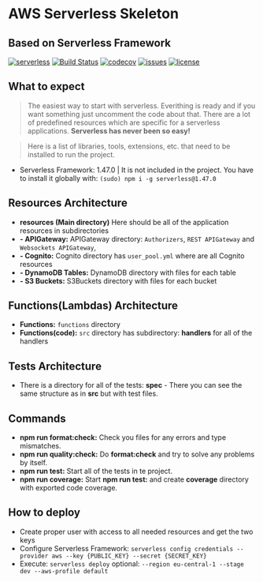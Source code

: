 # AWS Serverless Skeleton

## Based on Serverless Framework

[![serverless](http://public.serverless.com/badges/v3.svg)](http://www.serverless.com)
[![Build Status](https://travis-ci.com/Cloud-Labs-Org/AWS-Serverless-Skeleton.svg?branch=master)](https://travis-ci.com/Cloud-Labs-Org/AWS-Serverless-Skeleton/builds)
[![codecov](https://codecov.io/gh/Cloud-Labs-Org/AWS-Serverless-Skeleton/branch/master/graph/badge.svg)](https://codecov.io/gh/Cloud-Labs-Org/AWS-Serverless-Skeleton)
[![issues](https://img.shields.io/github/issues/Cloud-Labs-Org/AWS-Serverless-Skeleton)](https://img.shields.io/github/issues/Cloud-Labs-Org/AWS-Serverless-Skeleton/issues)
[![license](https://img.shields.io/github/license/Cloud-Labs-Org/AWS-Serverless-Skeleton)](https://img.shields.io/github/issues/Cloud-Labs-Org/AWS-Serverless-Skeleton/blob/master/LICENSE)

## What to expect

> The easiest way to start with serverless. Everithing is ready and if you want something just uncomment the code about that.
> There are a lot of predefined resources which are specific for a serverless applications.
> **Serverless has never been so easy!**


> Here is a list of libraries, tools, extensions, etc. that need to be installed to run the project.

* Serverless Framework: 1.47.0 | It is not included in the project. You have to install it globally with: `(sudo) npm i -g serverless@1.47.0`


## Resources Architecture

* **resources (Main directory)** Here should be all of the application resources in subdirectories
* **- APIGateway:** APIGateway directory: `Authorizers`, `REST APIGateway` and `Websockets APIGateway`, 
* **- Cognito:** Cognito directory has `user_pool.yml` where are all Cognito resources
* **- DynamoDB Tables:** DynamoDB directory with files for each table
* **- S3 Buckets:** S3Buckets directory with files for each bucket


## Functions(Lambdas) Architecture

* **Functions:** `functions` directory
* **Functions(code):** `src` directory has subdirectory: **handlers** for all of the handlers


## Tests Architecture

* There is a directory for all of the tests: **spec** - There you can see the same structure as in **src** but with test files.


## Commands

* **npm run format:check:** Check you files for any errors and type mismatches.
* **npm run quality:check:** Do **format:check** and try to solve any problems by itself.
* **npm run test:** Start all of the tests in te project.
* **npm run coverage:** Start **npm run test:** and create **coverage** directory with exported code coverage.

## How to deploy

*  Create proper user with access to all needed resources and get the two keys
*  Configure Serverless Framework: `serverless config credentials --provider aws --key {PUBLIC_KEY} --secret {SECRET_KEY}`
*  Execute: `serverless deploy` optional: `--region eu-central-1 --stage dev --aws-profile default`
